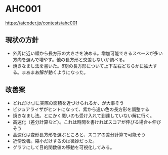 # AHC001

https://atcoder.jp/contests/ahc001

## 現状の方針

* 外周に近い順から長方形の大きさを決める。増加可能できるスペースが多い方向を選んで増やす。他の長方形と交差しないか調べる。
* 焼きなまし法を書いた。8割の長方形について上下左右どちらかに拡大する。まあまあ解が動くようになった。

## 改善案

* どれだけr_iに実際の面積を近づけられるか、が大事そう
* ビジュアライザがヒントになって、紫から遠い色の長方形を調整する
* 焼きなまし法。とにかく悪いのも受け入れて到達していない解に行く。
* 高速化（差分計算など）。これは時間を書ければスコアが伸びる場合←伸びそう
* 高速化は変形長方形を選ぶところと、スコアの差分計算で可能そう
* 近傍改善。縮小だけするのは微妙だった。
* グラフにして目的関数値の移動を可視化してみる。